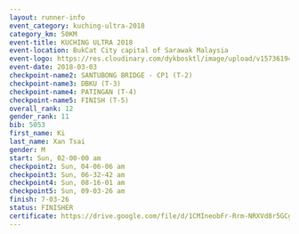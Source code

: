 ```yaml
--- 
layout: runner-info 
event_category: kuching-ultra-2018 
category_km: 50KM 
event-title: KUCHING ULTRA 2018 
event-location: BukCat City capital of Sarawak Malaysia 
event-logo: https://res.cloudinary.com/dykbosktl/image/upload/v1573619473/Logo/kuching-ultra-2018-logo_tlpvm5.png 
event-date: 2018-03-03 
checkpoint-name2: SANTUBONG BRIDGE - CP1 (T-2) 
checkpoint-name3: DBKU (T-3) 
checkpoint-name4: PATINGAN (T-4) 
checkpoint-name5: FINISH (T-5) 
overall_rank: 12
gender_rank: 11
bib: 5053
first_name: Ki
last_name: Xan Tsai
gender: M
start: Sun, 02-00-00 am
checkpoint2: Sun, 04-06-06 am
checkpoint3: Sun, 06-32-42 am
checkpoint4: Sun, 08-16-01 am
checkpoint5: Sun, 09-03-26 am
finish: 7-03-26
status: FINISHER
certificate: https://drive.google.com/file/d/1CMIneobFr-Rrm-NRXVd8r5GCg1WqZJuc/view?usp=sharing","CERTIFICATE")
--- 
```

